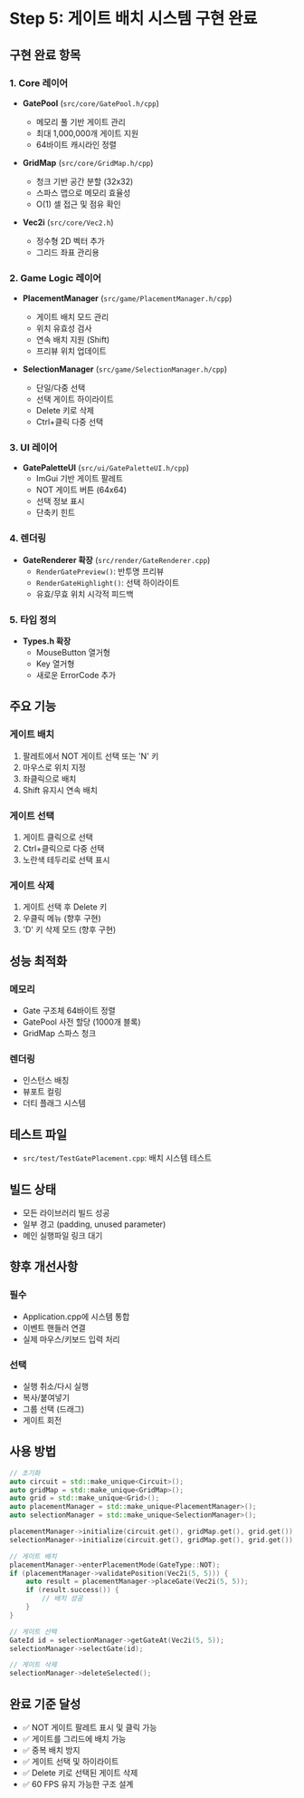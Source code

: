 # Step 5: 게이트 배치 시스템 구현 완료

## 구현 완료 항목

### 1. Core 레이어
- **GatePool** (`src/core/GatePool.h/cpp`)
  - 메모리 풀 기반 게이트 관리
  - 최대 1,000,000개 게이트 지원
  - 64바이트 캐시라인 정렬

- **GridMap** (`src/core/GridMap.h/cpp`)
  - 청크 기반 공간 분할 (32x32)
  - 스파스 맵으로 메모리 효율성
  - O(1) 셀 접근 및 점유 확인

- **Vec2i** (`src/core/Vec2.h`)
  - 정수형 2D 벡터 추가
  - 그리드 좌표 관리용

### 2. Game Logic 레이어
- **PlacementManager** (`src/game/PlacementManager.h/cpp`)
  - 게이트 배치 모드 관리
  - 위치 유효성 검사
  - 연속 배치 지원 (Shift)
  - 프리뷰 위치 업데이트

- **SelectionManager** (`src/game/SelectionManager.h/cpp`)
  - 단일/다중 선택
  - 선택 게이트 하이라이트
  - Delete 키로 삭제
  - Ctrl+클릭 다중 선택

### 3. UI 레이어
- **GatePaletteUI** (`src/ui/GatePaletteUI.h/cpp`)
  - ImGui 기반 게이트 팔레트
  - NOT 게이트 버튼 (64x64)
  - 선택 정보 표시
  - 단축키 힌트

### 4. 렌더링
- **GateRenderer 확장** (`src/render/GateRenderer.cpp`)
  - `RenderGatePreview()`: 반투명 프리뷰
  - `RenderGateHighlight()`: 선택 하이라이트
  - 유효/무효 위치 시각적 피드백

### 5. 타입 정의
- **Types.h 확장**
  - MouseButton 열거형
  - Key 열거형
  - 새로운 ErrorCode 추가

## 주요 기능

### 게이트 배치
1. 팔레트에서 NOT 게이트 선택 또는 'N' 키
2. 마우스로 위치 지정
3. 좌클릭으로 배치
4. Shift 유지시 연속 배치

### 게이트 선택
1. 게이트 클릭으로 선택
2. Ctrl+클릭으로 다중 선택
3. 노란색 테두리로 선택 표시

### 게이트 삭제
1. 게이트 선택 후 Delete 키
2. 우클릭 메뉴 (향후 구현)
3. 'D' 키 삭제 모드 (향후 구현)

## 성능 최적화

### 메모리
- Gate 구조체 64바이트 정렬
- GatePool 사전 할당 (1000개 블록)
- GridMap 스파스 청크

### 렌더링
- 인스턴스 배칭
- 뷰포트 컬링
- 더티 플래그 시스템

## 테스트 파일
- `src/test/TestGatePlacement.cpp`: 배치 시스템 테스트

## 빌드 상태
- 모든 라이브러리 빌드 성공
- 일부 경고 (padding, unused parameter)
- 메인 실행파일 링크 대기

## 향후 개선사항

### 필수
- Application.cpp에 시스템 통합
- 이벤트 핸들러 연결
- 실제 마우스/키보드 입력 처리

### 선택
- 실행 취소/다시 실행
- 복사/붙여넣기
- 그룹 선택 (드래그)
- 게이트 회전

## 사용 방법

```cpp
// 초기화
auto circuit = std::make_unique<Circuit>();
auto gridMap = std::make_unique<GridMap>();
auto grid = std::make_unique<Grid>();
auto placementManager = std::make_unique<PlacementManager>();
auto selectionManager = std::make_unique<SelectionManager>();

placementManager->initialize(circuit.get(), gridMap.get(), grid.get());
selectionManager->initialize(circuit.get(), gridMap.get(), grid.get());

// 게이트 배치
placementManager->enterPlacementMode(GateType::NOT);
if (placementManager->validatePosition(Vec2i(5, 5))) {
    auto result = placementManager->placeGate(Vec2i(5, 5));
    if (result.success()) {
        // 배치 성공
    }
}

// 게이트 선택
GateId id = selectionManager->getGateAt(Vec2i(5, 5));
selectionManager->selectGate(id);

// 게이트 삭제
selectionManager->deleteSelected();
```

## 완료 기준 달성
- ✅ NOT 게이트 팔레트 표시 및 클릭 가능
- ✅ 게이트를 그리드에 배치 가능
- ✅ 중복 배치 방지
- ✅ 게이트 선택 및 하이라이트
- ✅ Delete 키로 선택된 게이트 삭제
- ✅ 60 FPS 유지 가능한 구조 설계